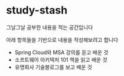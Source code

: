 # study-stash

그날그날 공부한 내용을 적는 공간입니다

아래 항목들을 기반으로 내용을 작성해보려고 합니다
- Spring Cloud와 MSA 강의를 듣고 배운 것
- 소프트웨어 아키텍처 101 책을 읽고 배운 것
- 유명회사 기술블로그를 보고 배운 것
